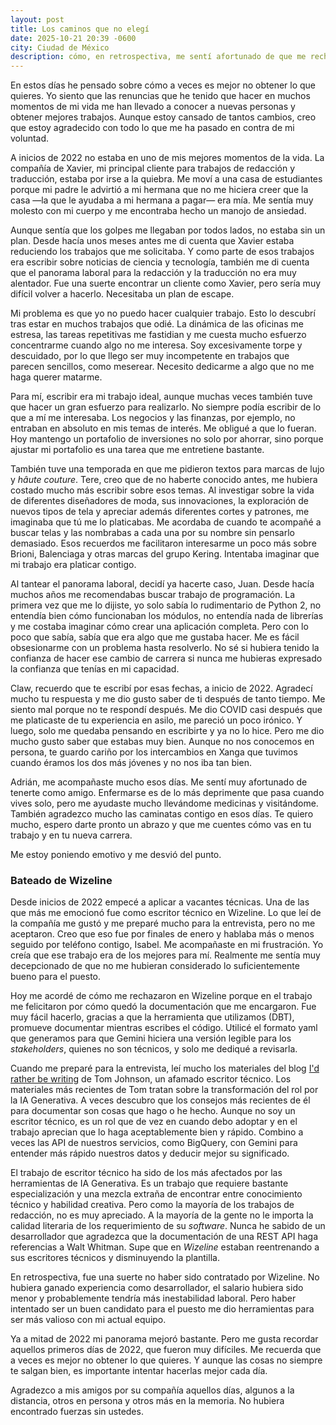 ```yaml
---
layout: post
title: Los caminos que no elegí
date: 2025-10-21 20:39 -0600
city: Ciudad de México
description: cómo, en retrospectiva, me sentí afortunado de que me rechazaran de un empleo.
---
```


En estos días he pensado sobre cómo a veces es mejor no obtener lo que quieres. Yo siento que las renuncias que he tenido que hacer en muchos momentos de mi vida me han llevado a conocer a nuevas personas y obtener mejores trabajos. Aunque estoy cansado de tantos cambios, creo que estoy agradecido con todo lo que me ha pasado en contra de mi voluntad.

A inicios de 2022 no estaba en uno de mis mejores momentos de la vida. La compañía de Xavier, mi principal cliente para trabajos de redacción y traducción, estaba por irse a la quiebra. Me moví a una casa de estudiantes porque mi padre le advirtió a mi hermana que no me hiciera creer que la casa —la que le ayudaba a mi hermana a pagar— era mía. Me sentía muy molesto con mi cuerpo y me encontraba hecho un manojo de ansiedad.

Aunque sentía que los golpes me llegaban por todos lados, no estaba sin un plan. Desde hacía unos meses antes me di cuenta que Xavier estaba reduciendo los trabajos que me solicitaba. Y como parte de esos trabajos era escribir sobre noticias de ciencia y tecnología, también me di cuenta que el panorama laboral para la redacción y la traducción no era muy alentador. Fue una suerte encontrar un cliente como Xavier, pero sería muy difícil volver a hacerlo. Necesitaba un plan de escape. 

Mi problema es que yo no puedo hacer cualquier trabajo. Esto lo descubrí tras estar en muchos trabajos que odié. La dinámica de las oficinas me estresa, las tareas repetitivas me fastidian y me cuesta mucho esfuerzo concentrarme cuando algo no me interesa. Soy excesivamente torpe y descuidado, por lo que llego ser muy incompetente en trabajos que parecen sencillos, como meserear. Necesito dedicarme a algo que no me haga querer matarme.

Para mí, escribir era mi trabajo ideal, aunque muchas veces también tuve que hacer un gran esfuerzo para realizarlo. No siempre podía escribir de lo que a mí me interesaba. Los negocios y las finanzas, por ejemplo, no entraban en absoluto en mis temas de interés. Me obligué a que lo fueran. Hoy mantengo un portafolio de inversiones no solo por ahorrar, sino porque ajustar mi portafolio es una tarea que me entretiene bastante. 

También tuve una temporada en que me pidieron textos para marcas de lujo y _hâute couture_. Tere, creo que de no haberte conocido antes, me hubiera costado mucho más escribir sobre esos temas. Al investigar sobre la vida de diferentes diseñadores de moda, sus innovaciones, la exploración de nuevos tipos de tela y apreciar además diferentes cortes y patrones, me imaginaba que tú me lo platicabas. Me acordaba de cuando te acompañé a buscar telas y las nombrabas a cada una por su nombre sin pensarlo demasiado. Esos recuerdos me facilitaron interesarme un poco más sobre Brioni, Balenciaga y otras marcas del grupo Kering. Intentaba imaginar que mi trabajo era platicar contigo.

Al tantear el panorama laboral, decidí ya hacerte caso, Juan. Desde hacía muchos años me recomendabas buscar trabajo de programación. La primera vez que me lo dijiste, yo solo sabía lo rudimentario de Python 2, no entendía bien cómo funcionaban los módulos, no entendía nada de librerías y me costaba imaginar cómo crear una aplicación completa. Pero con lo poco que sabía, sabía que era algo que me gustaba hacer. Me es fácil obsesionarme con un problema hasta resolverlo. No sé si hubiera tenido la confianza de hacer ese cambio de carrera si nunca me hubieras expresado la confianza que tenías en mi capacidad.

Claw, recuerdo que te escribí por esas fechas, a inicio de 2022. Agradecí mucho tu respuesta y me dio gusto saber de ti después de tanto tiempo. Me siento mal porque no te respondí después. Me dio COVID casi después que me platicaste de tu experiencia en asilo, me pareció un poco irónico. Y luego, solo me quedaba pensando en escribirte y ya no lo hice. Pero me dio mucho gusto saber que estabas muy bien. Aunque no nos conocemos en persona, te guardo cariño por los intercambios en Xanga que tuvimos cuando éramos los dos más jóvenes y no nos iba tan bien.

Adrián, me acompañaste mucho esos días. Me sentí muy afortunado de tenerte como amigo. Enfermarse es de lo más deprimente que pasa cuando vives solo, pero me ayudaste mucho llevándome medicinas y visitándome. También agradezco mucho las caminatas contigo en esos días. Te quiero mucho, espero darte pronto un abrazo y que me cuentes cómo vas en tu trabajo y en tu nueva carrera.

Me estoy poniendo emotivo y me desvió del punto.

### Bateado de Wizeline

Desde inicios de 2022 empecé a aplicar a vacantes técnicas. Una de las que más me emocionó fue como escritor técnico en Wizeline. Lo que leí de la compañía me gustó y me preparé mucho para la entrevista, pero no me aceptaron. Creo que eso fue por finales de enero y hablaba más o menos seguido por teléfono contigo, Isabel. Me acompañaste en mi frustración. Yo creía que ese trabajo era de los mejores para mí. Realmente me sentía muy decepcionado de que no me hubieran considerado lo suficientemente bueno para el puesto.

Hoy me acordé de cómo me rechazaron en Wizeline porque en el trabajo me felicitaron por cómo quedó la documentación que me encargaron. Fue muy fácil hacerlo, gracias a que la herramienta que utilizamos (DBT), promueve documentar mientras escribes el código. Utilicé el formato yaml que generamos para que Gemini hiciera una versión legible para los _stakeholders_, quienes no son técnicos, y solo me dediqué a revisarla.

Cuando me preparé para la entrevista, leí mucho los materiales del blog [I'd rather be writing](https://idratherbewriting.com) de  Tom Johnson, un afamado escritor técnico. Los materiales más recientes de Tom tratan sobre la transformación del rol por la IA Generativa. A veces descubro que los consejos más recientes de él para documentar son cosas que hago o he hecho. Aunque no soy un escritor técnico, es un rol que de vez en cuando debo adoptar y en el trabajo aprecian que lo haga aceptablemente bien y rápido. Combino a veces las API de nuestros servicios, como BigQuery, con Gemini para entender más rápido nuestros datos y deducir mejor su significado.

El trabajo de escritor técnico ha sido de los más afectados por las herramientas de IA Generativa. Es un trabajo que requiere bastante especialización y una mezcla extraña de encontrar entre conocimiento técnico y habilidad creativa. Pero como la mayoría de los trabajos de redacción, no es muy apreciado. A la mayoría de la gente no le importa la calidad literaria de los requerimiento de su _software_. Nunca he sabido de un desarrollador que agradezca que la documentación de una REST API haga referencias a Walt Whitman. Supe que en _Wizeline_ estaban reentrenando a sus escritores técnicos y disminuyendo la plantilla.

En retrospectiva, fue una suerte no haber sido contratado por Wizeline. No hubiera ganado experiencia como desarrollador, el salario hubiera sido menor y probablemente tendría más inestabilidad laboral. Pero haber intentado ser un buen candidato para el puesto me dio herramientas para ser más valioso con mi actual equipo.

Ya a mitad de 2022 mi panorama mejoró bastante. Pero me gusta recordar aquellos primeros días de 2022, que fueron muy difíciles. Me recuerda que a veces es mejor no obtener lo que quieres. Y aunque las cosas no siempre te salgan bien, es importante intentar hacerlas mejor cada día.

Agradezco a mis amigos por su compañía aquellos días, algunos a la distancia, otros en persona y otros más en la memoria. No hubiera encontrado fuerzas sin ustedes.